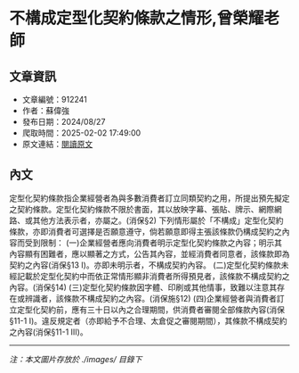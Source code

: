 # 不構成定型化契約條款之情形,曾榮耀老師

## 文章資訊
- 文章編號：912241
- 作者：蘇偉強
- 發布日期：2024/08/27
- 爬取時間：2025-02-02 17:49:00
- 原文連結：[閱讀原文](https://real-estate.get.com.tw/Columns/detail.aspx?no=912241)

## 內文
定型化契約條款指企業經營者為與多數消費者訂立同類契約之用，所提出預先擬定之契約條款。定型化契約條款不限於書面，其以放映字幕、張貼、牌示、網際網路、或其他方法表示者，亦屬之。(消保§2)
下列情形屬於「不構成」定型化契約條款，亦即消費者可選擇是否願意遵守，倘若願意即得主張該條款仍構成契約之內容而受到限制：
(一)企業經營者應向消費者明示定型化契約條款之內容；明示其內容顯有困難者，應以顯著之方式，公告其內容，並經消費者同意者，該條款即為契約之內容(消保§13 I)。亦即未明示者，不構成契約內容。
(二)定型化契約條款未經記載於定型化契約中而依正常情形顯非消費者所得預見者，該條款不構成契約之內容。(消保§14)
(三)定型化契約條款因字體、印刷或其他情事，致難以注意其存在或辨識者，該條款不構成契約之內容。(消保施§12)
(四)企業經營者與消費者訂立定型化契約前，應有三十日以內之合理期間，供消費者審閱全部條款內容(消保§11-1 I)。違反規定者（亦即給予不合理、太倉促之審閱期間），其條款不構成契約之內容(消保§11-1 III)。

---
*注：本文圖片存放於 ./images/ 目錄下*

